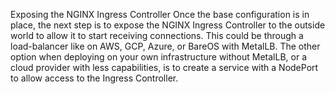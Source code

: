 Exposing the NGINX Ingress Controller
Once the base configuration is in place, 
the next step is to expose the NGINX Ingress Controller to the outside world to allow it to start receiving connections. 
This could be through a load-balancer like on AWS, GCP, Azure, or BareOS with MetalLB. 
The other option when deploying on your own infrastructure without MetalLB, or a cloud provider with less capabilities, 
is to create a service with a NodePort to allow access to the Ingress Controller.
